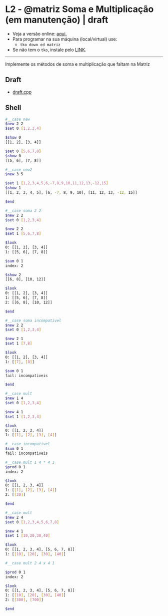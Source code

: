 # L2 - @matriz Soma e Multiplicação (em manutenção) | draft

- Veja a versão online: [aqui.](https://github.com/qxcodeed/arcade/blob/master/base/matriz/Readme.md)
- Para programar na sua máquina (local/virtual) use:
  - `tko down ed matriz`
- Se não tem o `tko`, instale pelo [LINK](https://github.com/senapk/tko#tko).

---

Implemente os métodos de soma e multiplicação que faltam na Matriz

## Draft

- [draft.cpp](https://github.com/qxcodeed/arcade/blob/master/base/matriz/.cache/draft.cpp)


## Shell

```bash
#__case new
$new 2 2
$set 0 [1,2,3,4]

$show 0
[[1, 2], [3, 4]]

$set 0 [5,6,7,8]
$show 0
[[5, 6], [7, 8]]

#__case new2
$new 3 5

$set 1 [1,2,3,4,5,6,-7,8,9,10,11,12,13,-12,15]
$show 1
[[1, 2, 3, 4, 5], [6, -7, 8, 9, 10], [11, 12, 13, -12, 15]]

$end
```

```bash
#__case soma 2 2
$new 2 2
$set 0 [1,2,3,4]

$new 2 2
$set 1 [5,6,7,8]

$look
0: [[1, 2], [3, 4]]
1: [[5, 6], [7, 8]]

$sum 0 1
index: 2

$show 2
[[6, 8], [10, 12]]

$look
0: [[1, 2], [3, 4]]
1: [[5, 6], [7, 8]]
2: [[6, 8], [10, 12]]

$end
```

```bash
#__case soma incompativel
$new 2 2
$set 0 [1,2,3,4]

$new 2 1
$set 1 [7,8]

$look
0: [[1, 2], [3, 4]]
1: [[7], [8]]

$sum 0 1
fail: incompativeis

$end
```

```bash
#__case mult
$new 1 4
$set 0 [1,2,3,4]

$new 4 1
$set 1 [1,2,3,4]

$look
0: [[1, 2, 3, 4]]
1: [[1], [2], [3], [4]]

#__case incompativel
$sum 0 1
fail: incompativeis

#__case mult 1 4 * 4 1
$prod 0 1
index: 2

$look
0: [[1, 2, 3, 4]]
1: [[1], [2], [3], [4]]
2: [[30]]

$end
```

```bash
#__case mult
$new 2 4
$set 0 [1,2,3,4,5,6,7,8]

$new 4 1
$set 1 [10,20,30,40]

$look
0: [[1, 2, 3, 4], [5, 6, 7, 8]]
1: [[10], [20], [30], [40]]

#__case mult 2 4 x 4 1

$prod 0 1
index: 2

$look
0: [[1, 2, 3, 4], [5, 6, 7, 8]]
1: [[10], [20], [30], [40]]
2: [[300], [700]]

$end
```
